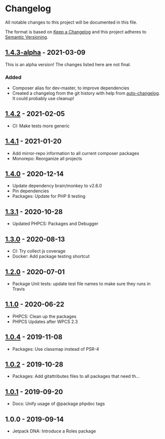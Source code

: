 # Changelog

All notable changes to this project will be documented in this file.

The format is based on [Keep a Changelog](https://keepachangelog.com/en/1.0.0/)
and this project adheres to [Semantic Versioning](https://semver.org/spec/v2.0.0.html).

## [1.4.3-alpha] - 2021-03-09

This is an alpha version! The changes listed here are not final.

### Added
- Composer alias for dev-master, to improve dependencies
- Created a changelog from the git history with help from [auto-changelog](https://www.npmjs.com/package/auto-changelog). It could probably use cleanup!

## [1.4.2] - 2021-02-05

- CI: Make tests more generic

## [1.4.1] - 2021-01-20

- Add mirror-repo information to all current composer packages
- Monorepo: Reorganize all projects

## [1.4.0] - 2020-12-14

- Update dependency brain/monkey to v2.6.0
- Pin dependencies
- Packages: Update for PHP 8 testing

## [1.3.1] - 2020-10-28

- Updated PHPCS: Packages and Debugger

## [1.3.0] - 2020-08-13

- CI: Try collect js coverage
- Docker: Add package testing shortcut

## [1.2.0] - 2020-07-01

- Package Unit tests: update test file names to make sure they runs in Travis

## [1.1.0] - 2020-06-22

- PHPCS: Clean up the packages
- PHPCS Updates after WPCS 2.3

## [1.0.4] - 2019-11-08

- Packages: Use classmap instead of PSR-4

## [1.0.2] - 2019-10-28

- Packages: Add gitattributes files to all packages that need th…

## [1.0.1] - 2019-09-20

- Docs: Unify usage of @package phpdoc tags

## 1.0.0 - 2019-09-14

- Jetpack DNA: Introduce a Roles package

[1.4.3-alpha]: https://github.com/Automattic/jetpack-roles/compare/v1.4.2...v1.4.3-alpha
[1.4.2]: https://github.com/Automattic/jetpack-roles/compare/v1.4.1...v1.4.2
[1.4.1]: https://github.com/Automattic/jetpack-roles/compare/v1.4.0...v1.4.1
[1.4.0]: https://github.com/Automattic/jetpack-roles/compare/v1.3.1...v1.4.0
[1.3.1]: https://github.com/Automattic/jetpack-roles/compare/v1.3.0...v1.3.1
[1.3.0]: https://github.com/Automattic/jetpack-roles/compare/v1.2.0...v1.3.0
[1.2.0]: https://github.com/Automattic/jetpack-roles/compare/v1.1.0...v1.2.0
[1.1.0]: https://github.com/Automattic/jetpack-roles/compare/v1.0.4...v1.1.0
[1.0.4]: https://github.com/Automattic/jetpack-roles/compare/v1.0.2...v1.0.4
[1.0.2]: https://github.com/Automattic/jetpack-roles/compare/v1.0.1...v1.0.2
[1.0.1]: https://github.com/Automattic/jetpack-roles/compare/v1.0.0...v1.0.1
